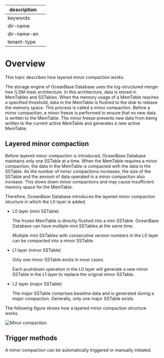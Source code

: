 |description||
|---|---|
|keywords||
|dir-name||
|dir-name-en||
|tenant-type||

# Overview

This topic describes how layered minor compaction works.

The storage engine of OceanBase Database uses the log-structured merge-tree (LSM-tree) architecture. In this architecture, data is stored in MemTables and SSTables. When the memory usage of a MemTable reaches a specified threshold, data in the MemTable is flushed to the disk to release the memory space. This process is called a minor compaction. Before a minor compaction, a minor freeze is performed to ensure that no new data is written to the MemTable. The minor freeze prevents new data from being written to the current active MemTable and generates a new active MemTable.

## Layered minor compaction

Before layered minor compaction is introduced, OceanBase Database maintains only one SSTable at a time. When the MemTable requires a minor compaction, the data in the MemTable is compacted with the data in the SSTable. As the number of minor compactions increases, the size of the SSTable and the amount of data operated in a minor compaction also increase. This slows down minor compactions and may cause insufficient memory space for the MemTable.

Therefore, OceanBase Database introduces the layered minor compaction structure in which the L0 layer is added.

* L0 layer (mini SSTable)

   The frozen MemTable is directly flushed into a mini SSTable. OceanBase Database can have multiple mini SSTables at the same time.

   Multiple mini SSTables with consecutive version numbers in the L0 layer can be compacted into a minor SSTable.

* L1 layer (minor SSTable)

   Only one minor SSTable exists in most cases.

   Each pushdown operation in the L0 layer will generate a new minor SSTable in the L1 layer to replace the original minor SSTable.

* L2 layer (major SSTable)

   The major SSTable comprises baseline data and is generated during a major compaction. Generally, only one major SSTable exists.

The following figure shows how a layered minor compaction structure works.

![Minor compaction](https://help-static-aliyun-doc.aliyuncs.com/assets/img/zh-CN/4001269361/p351720.jpg)

## Trigger methods

A minor compaction can be automatically triggered or manually initiated.
